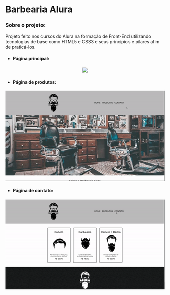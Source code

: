 # Barbearia Alura

### Sobre o projeto: 
Projeto feito nos cursos do Alura na formação de Front-End utilizando tecnologias de base como HTML5 e CSS3 e seus principios e pilares afim de praticá-los.


* #### Página principal: 
<p align="center">
    <img windth="470" src="assets/to_readme/barbearia-alura-pagina-inicial.gif">
</p>

* #### Página de produtos:
<p align="center">
    <img windth="470" src="assets/to_readme/barbearia-alura-pagina-produtos.gif">
</p>

* #### Página de contato:
<p align="center">
    <img windth="470" src="assets/to_readme/barbearia-alura-pagina-contato.gif">
</p>



